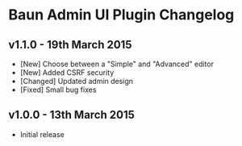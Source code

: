 # Baun Admin UI Plugin Changelog

## v1.1.0 - 19th March 2015

* [New] Choose between a "Simple" and "Advanced" editor
* [New] Added CSRF security
* [Changed] Updated admin design
* [Fixed] Small bug fixes

## v1.0.0 - 13th March 2015

* Initial release
